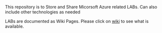 This repository is to Store and Share  Micorsoft Azure related LABs. Can also include other technologies as needed

LABs are documented as Wiki Pages. Please click on [wiki](https://github.com/tagleiva/AzLabs/wiki) to see what is available.
